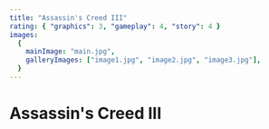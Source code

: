 ```yaml
---
title: "Assassin's Creed III"
rating: { "graphics": 3, "gameplay": 4, "story": 4 }
images:
  {
    mainImage: "main.jpg",
    galleryImages: ["image1.jpg", "image2.jpg", "image3.jpg"],
  }
---
```


# Assassin's Creed III
